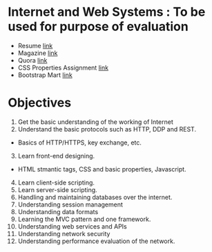 # Internet and Web Systems : To be used for purpose of evaluation
* Resume [link](https://pranjalmathur.github.io/Internet_and_Web-Systems/Assignment1-Resume/Resume.html)
* Magazine [link](https://pranjalmathur.github.io/Internet_and_Web-Systems/Assignment2-Magazine/Magazine.html)
* Quora [link](https://pranjalmathur.github.io/Internet_and_Web-Systems/LabSheet1-QuoraAbst/Quora.html)
* CSS Properties Assignment [link](https://pranjalmathur.github.io/Internet_and_Web-Systems/CSS_Properties/CSS.html)
* Bootstrap Mart [link](https://pranjalmathur.github.io/Internet_and_Web-Systems/Assignment4-Bootstrap/file.html)

# Objectives
1.	Get the basic understanding of the working of Internet
2.	Understand the basic protocols such as HTTP, DDP and REST.
* Basics of HTTP/HTTPS, key exchange, etc.
3.	Learn front-end designing.
* HTML stmantic tags, CSS and basic properties, Javascript.
4.	Learn client-side scripting.
5.	Learn server-side scripting.
6.	Handling and maintaining databases over the internet.
7.	Understanding session management
8.	Understanding data formats
9.	Learning the MVC pattern and one framework.
10.	Understanding web services and APIs
11.	Understanding network security
12.	Understanding performance evaluation of the network.
